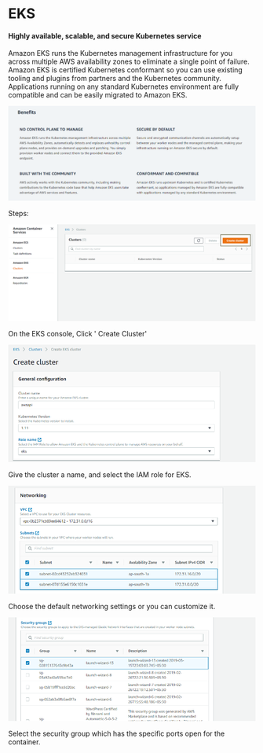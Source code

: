# EKS

#### Highly available, scalable, and secure Kubernetes service <a id="Highly_available.2C_scalable.2C_and_secure_Kubernetes_service"></a>

Amazon EKS runs the Kubernetes management infrastructure for you across multiple AWS availability zones to eliminate a single point of failure. Amazon EKS is certified Kubernetes conformant so you can use existing tooling and plugins from partners and the Kubernetes community. Applications running on any standard Kubernetes environment are fully compatible and can be easily migrated to Amazon EKS.

![](../../.gitbook/assets/image%20%286%29.png)

Steps:

![](../../.gitbook/assets/image%20%2837%29.png)

On the EKS console, Click ' Create Cluster'

![](../../.gitbook/assets/image%20%2821%29.png)

Give the cluster a name, and select the IAM role for EKS.

![](../../.gitbook/assets/image%20%2845%29.png)

Choose the default networking settings or you can customize it.

![](../../.gitbook/assets/image%20%2842%29.png)

Select the security group which has the specific ports open for the container.



